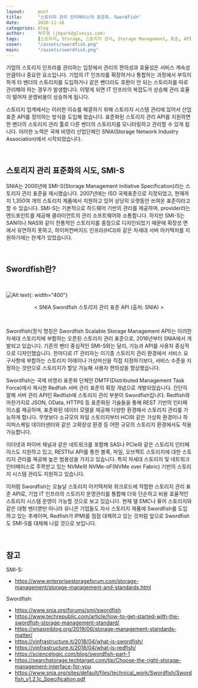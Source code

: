 ```yaml
---
layout:     post
title:      "스토리지 관리 인터페이스의 표준화, Swordfish"
date:       2020-11-18
categories: blog
author:     박주형 (jhpark@gluesys.com)
tags:       [스토리지, Storage, 스토리지 관리, Storage Management, 표준, API, SNIA, 소드피쉬, Swordfish, 레드피쉬, Redfish, SMI-S]
cover:      "/assets/swordfish.png"
main:       "/assets/swordfish.png"
---
```


기업의 스토리지 인프라를 관리하는 입장에서 관리의 편의성과 효율성은 서비스 계속성만큼이나 중요한 요소입니다. 기업의 IT 인프라를 확장하거나 통합하는 과정에서 부득이하게 타 벤더의 스토리지를 도입하거나 같은 벤더라도 호환이 안 되는 스토리지를 따로 관리해야 하는 경우가 발생합니다. 이렇게 되면 IT 인프라의 복잡도가 상승해 관리 효율이 떨어져 운영비용이 상승하게 됩니다.  

스토리지 업계에서는 이러한 이슈를 해결하기 위해 스토리지 시스템 관리에 있어서 산업 표준 API를 정의하는 방식을 도입해 왔습니다. 표준화된 스토리지 관리 API를 지원하면 한 벤더의 스토리지 관리 툴로 다른 벤더의 스토리지를 모니터링하고 관리할 수 있게 됩니다. 이러한 노력은 국제 비영리 산업단체인 SNIA(Storage Network Industry Association)에서 시작되었습니다.  

&nbsp;

## 스토리지 관리 표준화의 시도, SMI-S
  
SNIA는 2000년에 SMI-S(Storage Management Initiative Specification)라는 스토리지 관리 표준을 제시했습니다. 2007년에는 ISO 국제표준으로 지정되었고, 현재까지 1,350여 개의 스토리지 제품에서 지원하고 있어 상당히 오랫동안 쓰여온 표준이라고 할 수 있습니다. SMI-S는 기본적으로 하드웨어 기반의 관리를 제공하며, provider라는 엔드포인트를 제공해 클라이언트의 관리 소프트웨어와 소통합니다. 하지만 SMI-S는 SAN이나 NAS와 같이 전통적인 스토리지를 중점으로 디자인되었기 때문에 확장성 면에서 유연하지 못하고, 하이퍼컨버지드 인프라(HCI)와 같은 차세대 서버 아키텍처를 지원하기에는 한계가 있었습니다.  

&nbsp;

## Swordfish란?
  
&nbsp;  

![Alt text](/assets/SNIA_Swordfish_logo.jpg){: width="400"}
<center>&#60; SNIA Swordfish 스토리지 관리 표준 API &#40;출처&#58; SNIA&#41; &#62;</center>

&nbsp;
  
Swordfish(정식 명칭은 Swordfish Scalable Storage Management API)는 이러한 차세대 스토리지에 부합하는 오픈된 스토리지 관리 표준으로, 2016년부터 SNIA에서 개발되고 있습니다. 기존의 벤더 중심적인 SMI-S와는 달리, 기능과 API를 사용자 중심적으로 디자인했습니다. 한마디로 IT 관리자는 이기종 스토리지 관리 환경에서 서비스 요구사항에 부합하는 스토리지 어레이나 가상머신을 직접 지정하기보다, 서비스 수준을 지정하는 것만으로 스토리지가 할당 가능해 사용자 편의성을 향상했습니다.  
  
Swordfish는 국제 비영리 표준화 단체인 DMTF(Distributed Management Task Force)에서 제시한 Redfish 서버 관리 표준의 확장 개념으로 개발되었습니다. 간단히 말해 서버 관리 API인 Redfish에 스토리지 관리 부분이 Swordfish입니다. Redfish와 마찬가지로 JSON, OData, HTTPS 등 표준화된 기술들을 통해 REST 기반의 인터페이스를 제공하며, 표준화된 데이터 모델을 제공해 다양한 환경에서 스토리지 관리를 가능하게 합니다. 무엇보다 소규모의 파일 스토리지부터 HCI와 같은 가상화 환경이나 하이퍼스케일 데이터센터와 같은 고확장성 환경 등 어떤 규모의 스토리지 환경에서도 적용 가능합니다.  
  
이더넷과 파이버 채널과 같은 네트워크를 포함해 SAS나 PCIe와 같은 스토리지 인터페이스도 지원하고 있고, RESTful API를 통한 블록, 파일, 오브젝트 스토리지에 대한 스토리지 관리를 제공해 높은 범용성을 가지고 있습니다. 특히 차세대 스토리지 및 네트워크 인터페이스로 주목받고 있는 NVMe와 NVMe-oF(NVMe over Fabric) 기반의 스토리지 시스템 관리도 지원하고 있습니다.  
  
이처럼 Swordfish는 오늘날 스토리지 아키텍처와 워크로드에 적합한 스토리지 관리 표준 API로, 기업 IT 인프라의 스토리지 운영관리를 통합해 더욱 단순하고 비용 효율적인 스토리지 시스템 운영이 가능할 것으로 보고 있습니다. 현재 델 EMC나 퓨어 스토리지와 같은 대형 벤더뿐만 아니라 유니콘 기업들도 자사 스토리지 제품에 Swordfish를 도입하고 있는 추세이며, Redfish가 IPMI를 점점 대체하고 있는 것처럼 앞으로 Swordfish도 SMI-S를 대체해 나갈 것으로 보입니다.  

&nbsp;

## 참고
  
SMI-S:  
 * https://www.enterprisestorageforum.com/storage-management/storage-management-and-standards.html
  
Swordfish:  
 * https://www.snia.org/forums/smi/swordfish
 * https://www.techrepublic.com/article/how-to-get-started-with-the-swordfish-storage-management-standard/
 * https://sniasmiblog.org/2019/06/storage-management-standards-matter/
 * https://vinfrastructure.it/2018/04/what-is-swordfish/
 * https://vinfrastructure.it/2018/04/what-is-redfish/
 * https://sciencelogic.com/blog/swordfish-part-1
 * https://searchstorage.techtarget.com/tip/Choose-the-right-storage-management-interface-for-you
 * https://www.snia.org/sites/default/files/technical_work/Swordfish/Swordfish_v1.2.1c_Specification.pdf
  
